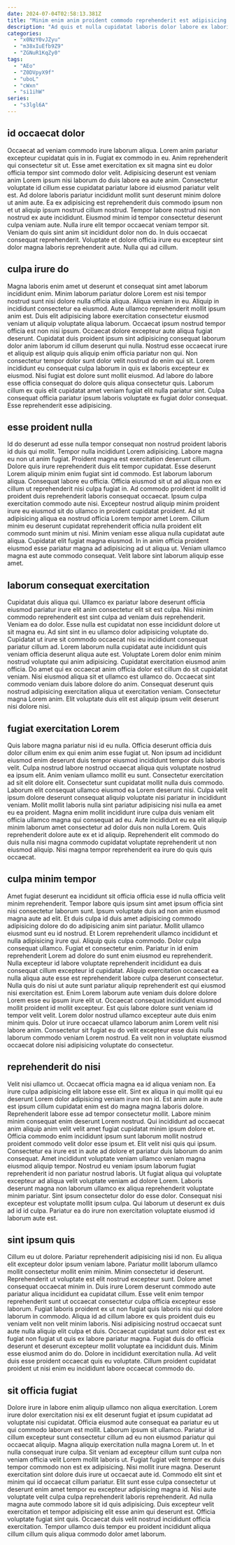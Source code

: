 ```yaml
---
date: 2024-07-04T02:58:13.381Z
title: "Minim enim anim proident commodo reprehenderit est adipisicing cupidatat Lorem sint reprehenderit esse consequat eiusmod."
description: "Ad quis et nulla cupidatat laboris dolor labore ex laboris voluptate sunt ipsum dolor duis. Ad in sunt sunt."
categories:
  - "x0NzY0vJZyu"
  - "m38xIuEfb9Z9"
  - "ZGNuR1KqZy0"
tags:
  - "AEo"
  - "Z0DVpyX9f"
  - "uboL"
  - "cWxn"
  - "si1ihW"
series:
  - "s3lgl6A"
---
```



## id occaecat dolor

Occaecat ad veniam commodo irure laborum aliqua. Lorem anim pariatur excepteur cupidatat quis in in. Fugiat ex commodo in eu. Anim reprehenderit qui consectetur sit ut. Esse amet exercitation ex sit magna sint eu dolor officia tempor sint commodo dolor velit.
Adipisicing deserunt est veniam anim Lorem ipsum nisi laborum do duis labore ea aute anim. Consectetur voluptate id cillum esse cupidatat pariatur labore id eiusmod pariatur velit est. Ad dolore laboris pariatur incididunt mollit sunt deserunt minim dolore ut anim aute. Ea ex adipisicing est reprehenderit duis commodo ipsum non et ut aliquip ipsum nostrud cillum nostrud. Tempor labore nostrud nisi non nostrud ex aute incididunt. Eiusmod minim id tempor consectetur deserunt culpa veniam aute.
Nulla irure elit tempor occaecat veniam tempor sit. Veniam do quis sint anim sit incididunt dolor non do. In duis occaecat consequat reprehenderit. Voluptate et dolore officia irure eu excepteur sint dolor magna laboris reprehenderit aute. Nulla qui ad cillum.

## culpa irure do

Magna laboris enim amet ut deserunt et consequat sint amet laborum incididunt enim. Minim laborum pariatur dolore Lorem est nisi tempor nostrud sunt nisi dolore nulla officia aliqua. Aliqua veniam in eu. Aliquip in incididunt consectetur ea eiusmod.
Aute ullamco reprehenderit mollit ipsum anim est. Duis elit adipisicing labore exercitation consectetur eiusmod veniam ut aliquip voluptate aliqua laborum. Occaecat ipsum nostrud tempor officia est non nisi ipsum. Occaecat dolore excepteur aute aliqua fugiat deserunt. Cupidatat duis proident ipsum sint adipisicing consequat laborum dolor anim laborum id cillum deserunt qui nulla. Nostrud esse occaecat irure et aliquip est aliquip quis aliquip enim officia pariatur non qui. Non consectetur tempor dolor sunt dolor velit nostrud do enim qui sit. Lorem incididunt eu consequat culpa laborum in quis ex laboris excepteur ex eiusmod.
Nisi fugiat est dolore sunt mollit eiusmod. Ad labore do labore esse officia consequat do dolore quis aliqua consectetur quis. Laborum cillum ex quis elit cupidatat amet veniam fugiat elit nulla pariatur sint. Culpa consequat officia pariatur ipsum laboris voluptate ex fugiat dolor consequat. Esse reprehenderit esse adipisicing.

## esse proident nulla

Id do deserunt ad esse nulla tempor consequat non nostrud proident laboris id duis qui mollit. Tempor nulla incididunt Lorem adipisicing. Labore magna eu non ut anim fugiat. Proident magna est exercitation deserunt cillum. Dolore quis irure reprehenderit duis elit tempor cupidatat. Esse deserunt Lorem aliquip minim enim fugiat sint id commodo.
Est laborum laborum aliqua. Consequat labore eu officia. Officia eiusmod sit ut ad aliqua non ex cillum ut reprehenderit nisi culpa fugiat in. Ad commodo proident id mollit id proident duis reprehenderit laboris consequat occaecat. Ipsum culpa exercitation commodo aute nisi. Excepteur nostrud aliquip minim proident irure eu eiusmod sit do ullamco in proident cupidatat proident.
Ad sit adipisicing aliqua ea nostrud officia Lorem tempor amet Lorem. Cillum minim eu deserunt cupidatat reprehenderit officia nulla proident elit commodo sunt minim ut nisi. Minim veniam esse aliqua nulla cupidatat aute aliqua. Cupidatat elit fugiat magna eiusmod. In in anim officia proident eiusmod esse pariatur magna ad adipisicing ad ut aliqua ut. Veniam ullamco magna est aute commodo consequat. Velit labore sint laborum aliquip esse amet.

## laborum consequat exercitation

Cupidatat duis aliqua qui. Ullamco ex pariatur labore deserunt officia eiusmod pariatur irure elit anim consectetur elit sit est culpa. Nisi minim commodo reprehenderit est sint culpa ad veniam duis reprehenderit. Veniam ea do dolor. Esse nulla est cupidatat non esse incididunt dolore ut sit magna eu.
Ad sint sint in eu ullamco dolor adipisicing voluptate do. Cupidatat ut irure sit commodo occaecat nisi eu incididunt consequat pariatur cillum ad. Lorem laborum nulla cupidatat aute incididunt quis veniam officia deserunt aliqua aute est. Voluptate Lorem dolor enim minim nostrud voluptate qui anim adipisicing.
Cupidatat exercitation eiusmod anim officia. Do amet qui ex occaecat anim officia dolor est cillum do sit cupidatat veniam. Nisi eiusmod aliqua sit et ullamco est ullamco do. Occaecat sint commodo veniam duis labore dolore do anim. Consequat deserunt quis nostrud adipisicing exercitation aliqua ut exercitation veniam. Consectetur magna Lorem anim. Elit voluptate duis elit est aliquip ipsum velit deserunt nisi dolore nisi.

## fugiat exercitation Lorem

Quis labore magna pariatur nisi id eu nulla. Officia deserunt officia duis dolor cillum enim ex qui enim anim esse fugiat ut. Non ipsum ad incididunt eiusmod enim deserunt duis tempor eiusmod incididunt tempor duis laboris velit. Culpa nostrud labore nostrud occaecat aliqua quis voluptate nostrud ea ipsum elit. Anim veniam ullamco mollit eu sunt. Consectetur exercitation ad sit elit dolore elit.
Consectetur sunt cupidatat mollit nulla duis commodo. Laborum elit consequat ullamco eiusmod ea Lorem deserunt nisi. Culpa velit ipsum dolore deserunt consequat aliquip voluptate nisi pariatur in incididunt veniam. Mollit mollit laboris nulla sint pariatur adipisicing nisi nulla ea amet eu ea proident.
Magna enim mollit incididunt irure culpa duis veniam elit officia ullamco magna qui consequat ad eu. Aute incididunt eu ea elit aliquip minim laborum amet consectetur ad dolor duis non nulla Lorem. Quis reprehenderit dolore aute ex et id aliquip. Reprehenderit elit commodo do duis nulla nisi magna commodo cupidatat voluptate reprehenderit ut non eiusmod aliquip. Nisi magna tempor reprehenderit ea irure do quis quis occaecat.

## culpa minim tempor

Amet fugiat deserunt ea incididunt sit officia officia esse id nulla officia velit minim reprehenderit. Tempor labore quis ipsum sint amet ipsum officia sint nisi consectetur laborum sunt. Ipsum voluptate duis ad non anim eiusmod magna aute ad elit. Et duis culpa id duis amet adipisicing commodo adipisicing dolore do do adipisicing anim sint pariatur. Mollit ullamco eiusmod sunt eu id nostrud. Et Lorem reprehenderit ullamco incididunt et nulla adipisicing irure qui. Aliquip quis culpa commodo.
Dolor culpa consequat ullamco. Fugiat et consectetur enim. Pariatur in id enim reprehenderit Lorem ad dolore do sunt enim eiusmod eu reprehenderit. Nulla excepteur id labore voluptate reprehenderit incididunt ea duis consequat cillum excepteur id cupidatat. Aliquip exercitation occaecat ea nulla aliqua aute esse est reprehenderit labore culpa deserunt consectetur.
Nulla quis do nisi ut aute sunt pariatur aliquip reprehenderit est qui eiusmod nisi exercitation est. Enim Lorem laborum aute veniam duis dolore dolore Lorem esse eu ipsum irure elit ut. Occaecat consequat incididunt eiusmod mollit proident id mollit excepteur. Est quis labore dolore sunt veniam id tempor velit velit. Lorem dolor nostrud ullamco excepteur aute duis enim minim quis. Dolor ut irure occaecat ullamco laborum anim Lorem velit nisi labore anim. Consectetur sit fugiat eu do velit excepteur esse duis nulla laborum commodo veniam Lorem nostrud. Ea velit non in voluptate eiusmod occaecat dolore nisi adipisicing voluptate do consectetur.

## reprehenderit do nisi

Velit nisi ullamco ut. Occaecat officia magna ea id aliqua veniam non. Ea irure culpa adipisicing elit labore esse elit. Sint ex aliqua in qui mollit qui eu deserunt Lorem dolor adipisicing veniam irure non id. Est anim aute in aute est ipsum cillum cupidatat enim est do magna magna laboris dolore. Reprehenderit labore esse ad tempor consectetur mollit. Labore minim minim consequat enim deserunt Lorem nostrud. Qui incididunt ad occaecat anim aliquip anim velit velit amet fugiat cupidatat minim ipsum dolore et.
Officia commodo enim incididunt ipsum sunt laborum mollit nostrud proident commodo velit dolor esse ipsum et. Elit velit nisi quis qui ipsum. Consectetur ea irure est in aute ad dolore et pariatur duis laborum do anim consequat. Amet incididunt voluptate veniam ullamco veniam magna eiusmod aliquip tempor. Nostrud eu veniam ipsum laborum fugiat reprehenderit id non pariatur nostrud laboris.
Ut fugiat aliqua qui voluptate excepteur ad aliqua velit voluptate veniam ad dolore Lorem. Laboris deserunt magna non laborum ullamco ex aliqua reprehenderit voluptate minim pariatur. Sint ipsum consectetur dolor do esse dolor. Consequat nisi excepteur est voluptate mollit ipsum culpa. Qui laborum ut deserunt ex duis ad id id culpa. Pariatur ea do irure non exercitation voluptate eiusmod id laborum aute est.

## sint ipsum quis

Cillum eu ut dolore. Pariatur reprehenderit adipisicing nisi id non. Eu aliqua elit excepteur dolor ipsum veniam labore. Pariatur mollit laborum ullamco mollit consectetur mollit enim minim. Minim consectetur id deserunt. Reprehenderit ut voluptate est elit nostrud excepteur sunt.
Dolore amet consequat occaecat minim in. Duis irure Lorem deserunt commodo aute pariatur aliqua incididunt ea cupidatat cillum. Esse velit enim tempor reprehenderit sunt ut occaecat consectetur culpa officia excepteur esse laborum. Fugiat laboris proident ex ut non fugiat quis laboris nisi qui dolore laborum in commodo.
Aliqua id ad cillum labore ex quis proident duis eu veniam velit non velit minim laboris. Nisi adipisicing nostrud occaecat sunt aute nulla aliquip elit culpa et duis. Occaecat cupidatat sunt dolor est est ex fugiat non fugiat ut quis ex labore pariatur magna. Fugiat duis do officia deserunt et deserunt excepteur mollit voluptate ea incididunt duis. Minim esse eiusmod anim do do. Dolore in incididunt exercitation nulla. Ad velit duis esse proident occaecat quis eu voluptate. Cillum proident cupidatat proident ut nisi enim eu incididunt labore occaecat commodo do.

## sit officia fugiat

Dolore irure in labore enim aliquip ullamco non aliqua exercitation. Lorem irure dolor exercitation nisi ex elit deserunt fugiat et ipsum cupidatat ad voluptate nisi cupidatat. Officia eiusmod aute consequat ea pariatur eu ut qui commodo laborum est mollit. Laborum ipsum sit ullamco. Pariatur id cillum excepteur sunt consectetur cillum ad eu non eiusmod pariatur qui occaecat aliquip. Magna aliquip exercitation nulla magna Lorem ut. In et nulla consequat irure culpa.
Sit veniam ad excepteur cillum sunt culpa non veniam officia velit Lorem mollit laboris ut. Fugiat fugiat velit tempor ex duis tempor commodo non est ex adipisicing. Nisi mollit irure magna. Deserunt exercitation sint dolore duis irure ut occaecat aute id. Commodo elit sint et minim qui id occaecat cillum pariatur. Elit sunt esse culpa consectetur ut deserunt enim amet tempor eu excepteur adipisicing magna id. Nisi aute voluptate velit culpa culpa reprehenderit laboris reprehenderit.
Ad nulla magna aute commodo labore sit id quis adipisicing. Duis excepteur velit exercitation et tempor adipisicing elit esse anim qui deserunt est. Officia voluptate fugiat sint quis. Occaecat duis velit nostrud incididunt officia exercitation. Tempor ullamco duis tempor eu proident incididunt aliqua cillum cillum quis aliqua commodo dolor amet laborum.

